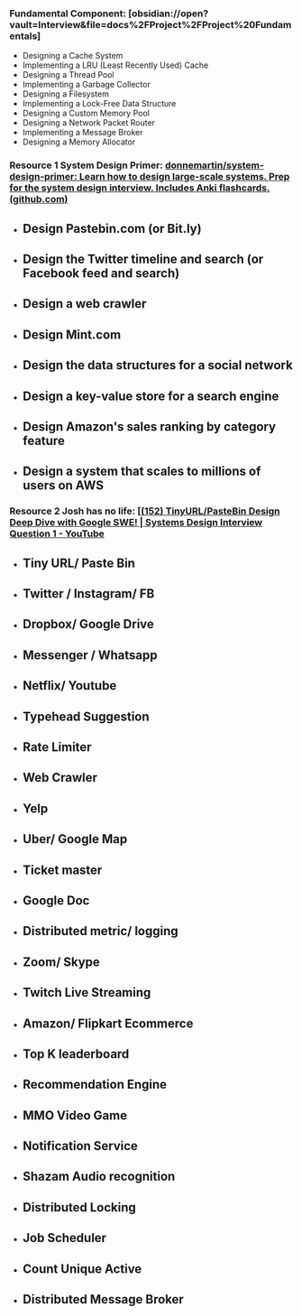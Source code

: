 
### Fundamental Component: [obsidian://open?vault=Interview&file=docs%2FProject%2FProject%20Fundamentals]

- Designing a Cache System
- Implementing a LRU (Least Recently Used) Cache
- Designing a Thread Pool
- Implementing a Garbage Collector
- Designing a Filesystem
- Implementing a Lock-Free Data Structure
- Designing a Custom Memory Pool
- Designing a Network Packet Router
- Implementing a Message Broker
- Designing a Memory Allocator

### Resource 1 System Design Primer: [donnemartin/system-design-primer: Learn how to design large-scale systems. Prep for the system design interview. Includes Anki flashcards. (github.com)](https://github.com/donnemartin/system-design-primer)

- ## Design Pastebin.com (or Bit.ly)
- ## Design the Twitter timeline and search (or Facebook feed and search)
- ## Design a web crawler
- ## Design Mint.com
- ## Design the data structures for a social network
- ## Design a key-value store for a search engine
- ## Design Amazon's sales ranking by category feature
- ## Design a system that scales to millions of users on AWS


### Resource 2 Josh has no life: [[(152) TinyURL/PasteBin Design Deep Dive with Google SWE! | Systems Design Interview Question 1 - YouTube](https://www.youtube.com/watch?v=f5Z7sbkwEwc&list=PLjTveVh7FakKmEXGgI6X-f3aRMWJM-mEm)

- ## Tiny URL/ Paste Bin
- ## Twitter / Instagram/ FB
- ## Dropbox/ Google Drive
- ## Messenger / Whatsapp
- ## Netflix/ Youtube
- ## Typehead Suggestion
- ## Rate Limiter
- ## Web Crawler
- ## Yelp
- ## Uber/ Google Map
- ## Ticket master
- ## Google Doc
- ## Distributed metric/ logging
- ## Zoom/ Skype
- ## Twitch Live Streaming
- ## Amazon/ Flipkart Ecommerce
- ## Top K leaderboard
- ## Recommendation Engine
- ## MMO Video Game
- ## Notification Service
- ## Shazam Audio recognition
- ## Distributed Locking 
- ## Job Scheduler
- ## Count Unique Active
- ## Distributed Message Broker 